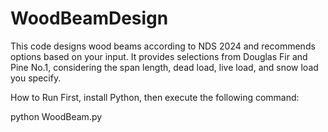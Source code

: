 # WoodBeamDesign
This code designs wood beams according to NDS 2024 and recommends options based on your input. It provides selections from Douglas Fir and Pine No.1, considering the span length, dead load, live load, and snow load you specify.

How to Run
First, install Python, then execute the following command:

python WoodBeam.py
